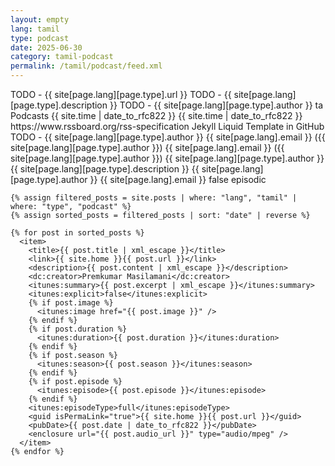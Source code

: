 ```yaml
---
layout: empty
lang: tamil
type: podcast
date: 2025-06-30
category: tamil-podcast
permalink: /tamil/podcast/feed.xml
---
```


<rss xmlns:dc="http://purl.org/dc/elements/1.1/" xmlns:content="http://purl.org/rss/1.0/modules/content/" xmlns:atom="http://www.w3.org/2005/Atom" version="2.0" xmlns:anchor="https://anchor.fm/xmlns" xmlns:podcast="https://podcastindex.org/namespace/1.0" xmlns:itunes="http://www.itunes.com/dtds/podcast-1.0.dtd" xmlns:psc="http://podlove.org/simple-chapters">
  <channel>
    <title>{{ site[page.lang][page.type].title }}</title>
    <link>TODO - {{ site[page.lang][page.type].url }}</link>
    <description>TODO - {{ site[page.lang][page.type].description }}</description>
    <copyright>TODO - {{ site[page.lang][page.type].author }}</copyright>
    <language>ta</language>
    <category>Podcasts</category>
    <pubDate>{{ site.time | date_to_rfc822 }}</pubDate>
    <lastBuildDate>{{ site.time | date_to_rfc822 }}</lastBuildDate>
    <docs>https://www.rssboard.org/rss-specification</docs>
    <generator>Jekyll Liquid Template in GitHub</generator>
    <atom:link href="{{ site[page.lang][page.type].url }}/feed.xml" rel="self" type="application/rss+xml" />
    <atom:link rel="hub" href="https://pubsubhubbub.appspot.com/"/>
    <author>TODO - {{ site[page.lang][page.type].author }}</author>
    <managingEditor>{{ site[page.lang].email }} ({{ site[page.lang][page.type].author }})</managingEditor>
    <webMaster>{{ site[page.lang].email }} ({{ site[page.lang][page.type].author }})</webMaster>
    <itunes:author>{{ site[page.lang][page.type].author }}</itunes:author>
    <itunes:summary>{{ site[page.lang][page.type].description }}</itunes:summary>
    <itunes:owner>
      <itunes:name>{{ site[page.lang][page.type].author }}</itunes:name>
      <itunes:email>{{ site[page.lang].email }}</itunes:email>
    </itunes:owner>
    <itunes:explicit>false</itunes:explicit>
    <itunes:image href="{{ site[page.lang][page.type].image }}" />
    <itunes:category text="Society &amp; Culture">
      <itunes:category text="Personal Journals" />
    </itunes:category>
    <itunes:type>episodic</itunes:type>

    {% assign filtered_posts = site.posts | where: "lang", "tamil" | where: "type", "podcast" %}
    {% assign sorted_posts = filtered_posts | sort: "date" | reverse %}

    {% for post in sorted_posts %}
      <item>
        <title>{{ post.title | xml_escape }}</title>
        <link>{{ site.home }}{{ post.url }}</link>
        <description>{{ post.content | xml_escape }}</description>
        <dc:creator>Premkumar Masilamani</dc:creator>
        <itunes:summary>{{ post.excerpt | xml_escape }}</itunes:summary>
        <itunes:explicit>false</itunes:explicit>
        {% if post.image %}
          <itunes:image href="{{ post.image }}" />
        {% endif %}
        {% if post.duration %}
          <itunes:duration>{{ post.duration }}</itunes:duration>
        {% endif %}
        {% if post.season %}
          <itunes:season>{{ post.season }}</itunes:season>
        {% endif %}
        {% if post.episode %}
          <itunes:episode>{{ post.episode }}</itunes:episode>
        {% endif %}
        <itunes:episodeType>full</itunes:episodeType>
        <guid isPermaLink="true">{{ site.home }}{{ post.url }}</guid>
        <pubDate>{{ post.date | date_to_rfc822 }}</pubDate>
        <enclosure url="{{ post.audio_url }}" type="audio/mpeg" />
      </item>
    {% endfor %}
  </channel>
</rss>

